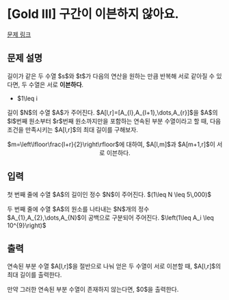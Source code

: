 # [Gold III] 구간이 이븐하지 않아요.

[문제 링크](https://www.acmicpc.net/problem/33156) 

## 문제 설명

<p>길이가 같은 두 수열 $s$와 $t$가 다음의 연산을 원하는 만큼 반복해 서로 같아질 수 있다면, 두 수열은 서로 <strong>이븐하다</strong>.</p>

<ul>
	<li>$1\leq i<j\leq |s|$를 만족하는 두 양의 정수 $i$와 $j$를 골라 $s_i$와 $s_j$의 값을 바꾼다.</li>
</ul>

<p>길이 $N$의 수열 $A$가 주어진다. $A[l,r]=[A_{l},A_{l+1},\dots,A_{r}]$을 $A$의 $l$번째 원소부터 $r$번째 원소까지만을 포함하는 연속된 부분 수열이라고 할 때, 다음 조건을 만족시키는 $A[l,r]$의 최대 길이를 구해보자.</p>

<p style="text-align: center;">$m=\left\lfloor\frac{l+r}{2}\right\rfloor$에 대하여, $A[l,m]$과 $A[m+1,r]$이 서로 이븐하다.</p>

## 입력 

 <p>첫 번째 줄에 수열 $A$의 길이인 정수 $N$이 주어진다. $(1\leq N \leq 5\,000)$</p>

<p>두 번째 줄에 수열 $A$의 원소를 나타내는 $N$개의 정수 $A_{1},A_{2},\dots,A_{N}$이 공백으로 구분되어 주어진다. $\left(1\leq A_i \leq 10^{9}\right)$</p>

## 출력 

 <p>연속된 부분 수열 $A[l,r]$을 절반으로 나눠 얻은 두 수열이 서로 이븐할 때, $A[l,r]$의 최대 길이를 출력한다.</p>

<p>만약 그러한 연속된 부분 수열이 존재하지 않는다면, $0$을 출력한다.</p>

